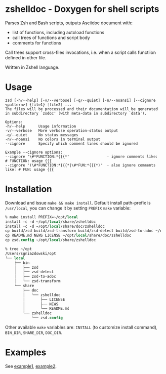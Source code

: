 # zshelldoc - Doxygen for shell scripts

Parses Zsh and Bash scripts, outputs Asciidoc document with:
- list of functions, including autoload functions
- call trees of functions and script body
- comments for functions

Call trees support cross-files invocations, i.e. when a script calls functiion defined in other file.

Written in Zshell language.

# Usage

```
zsd [-h/--help] [-v/--verbose] [-q/--quiet] [-n/--noansi] [--cignore <pattern>] {file1} [file2] ...
The files will be processed and their documentation will be generated
in subdirectory `zsdoc' (with meta-data in subdirectory `data').

Options:
-h/--help      Usage information
-v/--verbose   More verbose operation-status output
-q/--quiet     No status messages
-n/--noansi    No colors in terminal output
--cignore      Specify which comment lines should be ignored

Example --cignore options:
--cignore '\#*FUNCTION:*{{{*'                 - ignore comments like: # FUNCTION: usage {{{
--cignore '(\#*FUNCTION:*{{{*|\#*FUN:*{{{*)'  - also ignore comments like: # FUN: usage {{{
```

# Installation

Download and issue `make && make install`. Default install path-prefix is `/usr/local`, you
can change it by setting `PREFIX` `make` variable:

```SystemVerilog
% make install PREFIX=~/opt/local
install -c -d ~/opt/local/share/zshelldoc
install -c -d ~/opt/local/share/doc/zshelldoc
cp build/zsd build/zsd-transform build/zsd-detect build/zsd-to-adoc ~/opt/local/bin
cp README.md NEWS LICENSE ~/opt/local/share/doc/zshelldoc
cp zsd.config ~/opt/local/share/zshelldoc

% tree ~/opt
/Users/sgniazdowski/opt
└── local
    ├── bin
    │   ├── zsd
    │   ├── zsd-detect
    │   ├── zsd-to-adoc
    │   └── zsd-transform
    └── share
        ├── doc
        │   └── zshelldoc
        │       ├── LICENSE
        │       ├── NEWS
        │       └── README.md
        └── zshelldoc
            └── zsd.config
```

Other available `make` variables are: `INSTALL` (to customize install command),
`BIN_DIR`, `SHARE_DIR`, `DOC_DIR`.

# Examples

See [example1](https://github.com/zdharma/zshelldoc/blob/master/examples/zsh-syntax-highlighting.zsh.adoc),
[example2](https://github.com/zdharma/zshelldoc/blob/master/examples/zsh-autosuggestions.zsh.adoc).

